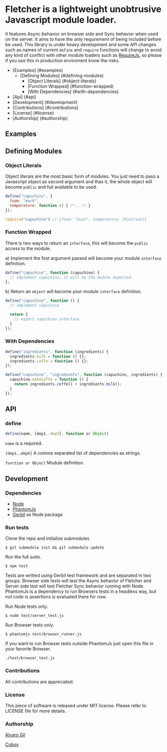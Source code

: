# **Fletcher** is a lightweight unobtrusive Javascript module loader.

It features Async behavior on browser side and Sync behavior when used on the server. It aims to have the only
requirement of being included before be used. This library is under heavy development and some API
changes such as names of current `define` and `require` functions will change to avoid any kind of conflict with other
module loaders such as [RequireJs](http://requirejs.org), so please if you use this in production enviroment know the risks.

- [Examples] (#examples)
  - [Defining Modules] (#defining-modules)
     - [Object Literals] (#object-literals)
     - [Function Wrapped] (#function-wrapped)
     - [With Dependencies] (#with-dependencies)
- [Api] (#api)
- [Development] (#development)
- [Contributions] (#contributions)
- [License] (#license)
- [Authorship] (#authorship)


## Examples

## Defining Modules

### Object Literals

Object literals are the most basic form of modules.
You just need to pass a Javascript object as second argument and thas it,
the whole object will become `public` and full available to be used.

```js
define("capuchino", {
  foam: "much",
  temperature: function () { /*...*/ }
});

require("capuchino") // {foam: "much", temperature: [Function]}
```

### Function Wrapped

There is two ways to return an `interface`, this will become the `public` access to the module.

a) Implement the first argument passed will become your module `interface` definition.

```js
define("capuchino", function (capuchino) {
  // implement capuchino, it will be the module exported.
};
```
b) Return an `object` will become your module `interface` definition.

```js
define("capuchino", function () {
  // implement capuchino

  return {
    // export capuchino interface
  }
});
```

### With Dependencies

```js
define("ingredients", function (ingredients) {
  ingredients.milk = function () {};
  ingredients.coffe = function () {};
});

define("capuchino", "ingredients", function (capuchino, ingredients) {
  capuchino.makeCoffe = function () {
    return ingredients.coffe() + ingredients.milk();
  }
});
```
## API

### define

```js
define(name, [dep1..depX], function or Object)
```

`name` is a required.

`[dep1..depX]` A comma separated list of dependencies as strings.

`function or Object` Module definition.

## Development

### Dependencies

- [Node](http://nodejs.org)
- [PhantomJs](http://phantomjs.org)
- [Gerbil](http://github.com/elcuervo/gerbil) as Node package

### Run tests

Clone the repo and initialize submodules

```
$ git submodule init && git submodule update
```

Run the full suite.

```
$ npm test
```

Tests are writted using Gerbil test framework and are separated in two groups.
Browser side tests will test the Async behavior of Fletcher and Server side test
will test Fletcher Sync behavior running with Node.
PhantomJs is a dependency to run Browsers tests in a headless way, but not code is assertions is evaluated there
for now.

Run Node tests only.

```
$ node test/server_test.js
```

Run Browser tests only.

```
$ phantomjs test/browser_runner.js
```

If you want to run Browser tests outside PhantomJs just open this file in your favorite Browser.

```
./test/browser_test.js
```

### Contributions

All contributions are appreciated.

### License

This piece of software is released under MIT license.
Please refer to LICENSE file for more details.

### Authorship

[Alvaro Gil](http://github.com/zevarito)

[Cubox](http://cuboxlabs.com)

